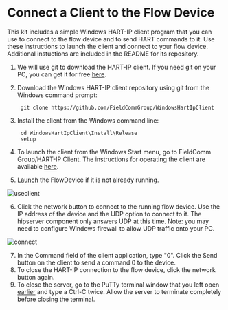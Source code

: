 # Connect a Client to the Flow Device

This kit includes a simple Windows HART-IP client program that you can use to connect to the flow device and to send HART commands to it. Use these instructions to launch the client and connect to your flow device. Additional instuctions are included in the README for its repository.

1. We will use git to download the HART-IP client. If you need git on your PC, you can get it for free [here](https://gitforwindows.org/).
2. Download the Windows HART-IP client repository using git from the Windows command prompt:

   ```text
    git clone https://github.com/FieldCommGroup/WindowsHartIpClient
   ```

3. Install the client from the Windows command line:

   ```text
    cd WindowsHartIpClient\Install\Release
    setup
   ```

4. To launch the client from the Windows Start menu, go to FieldComm Group/HART-IP Client. The instructions for operating the client are available [here](https://github.com/FieldCommGroup/WindowsHartIpClient).

5. [Launch](https://github.com/FieldCommGroup/HART-IP-Developer-Kit/blob/master/doc/operate-the-flow-device.md) the FlowDevice if it is not already running.

![useclient](https://github.com/FieldCommGroup/HART-IP-Developer-Kit/blob/master/media/useclient.png)

6. Click the network button to connect to the running flow device.  Use the IP address of the device and the UDP option to connect to it.  The hipserver component only answers UDP at this time.  Note: you may need to configure Windows firewall to allow UDP traffic onto your PC.

![connect](https://github.com/FieldCommGroup/HART-IP-Developer-Kit/blob/master/media/connect.png)

7. In the Command field of the client application, type "0". Click the Send button on the client to send a command 0 to the device.
8. To close the HART-IP connection to the flow device, click the network button again.
9. To close the server, go to the PuTTy terminal window that you left open [earlier](https://github.com/FieldCommGroup/HART-IP-Developer-Kit/blob/master/doc/configure-the-flow-device.md) and type a Ctrl-C twice. Allow the server to terminate completely before closing the terminal.

